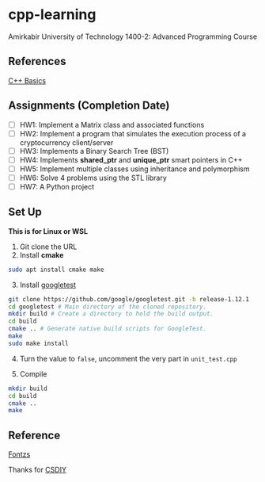 # cpp-learning
Amirkabir University of Technology 1400-2: Advanced Programming Course

## References
[C++ Basics](https://cpp-note.readthedocs.io/zh/latest/index.html)

## Assignments (Completion Date)
- [ ] HW1: Implement a Matrix class and associated functions
- [ ] HW2: Implement a program that simulates the execution process of a cryptocurrency client/server
- [ ] HW3: Implements a Binary Search Tree (BST)
- [ ] HW4: Implements **shared_ptr** and **unique_ptr** smart pointers in C++
- [ ] HW5: Implement multiple classes using inheritance and polymorphism
- [ ] HW6: Solve 4 problems using the STL library
- [ ] HW7: A Python project

## Set Up

**This is for Linux or WSL**

1. Git clone the URL
2. Install **cmake**

```bash
sudo apt install cmake make 
```

3. Install [googletest](https://github.com/google/googletest/blob/main/googletest/README.md)

```bash
git clone https://github.com/google/googletest.git -b release-1.12.1
cd googletest # Main directory of the cloned repository.
mkdir build # Create a directory to hold the build output.
cd build
cmake .. # Generate native build scripts for GoogleTest.
make
sudo make install
```

4. Turn the value to `false`, uncomment the very part in `unit_test.cpp`

5. Compile

```bash
mkdir build
cd build
cmake ..
make
```

## Reference
[Fontzs](https://github.com/Fontzs/AUT1400)

Thanks for [CSDIY](https://csdiy.wiki/%E7%BC%96%E7%A8%8B%E5%85%A5%E9%97%A8/AUT1400/)
